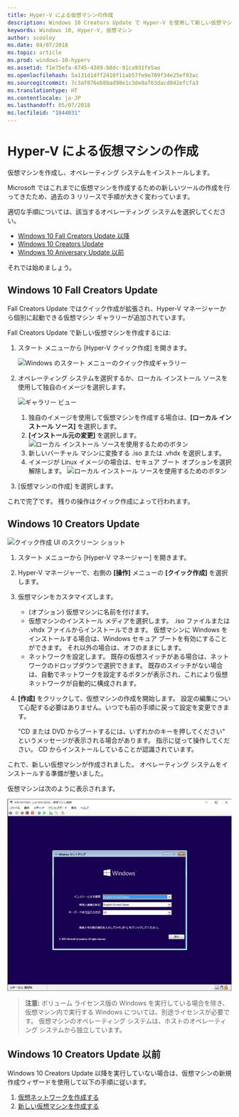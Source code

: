 ```yaml
---
title: Hyper-V による仮想マシンの作成
description: Windows 10 Creators Update で Hyper-V を使用して新しい仮想マシンを作成する
keywords: Windows 10, Hyper-V, 仮想マシン
author: scooley
ms.date: 04/07/2018
ms.topic: article
ms.prod: windows-10-hyperv
ms.assetid: f1e75efa-8745-4389-b8dc-91ca931fe5ae
ms.openlocfilehash: 5a131d1dff2410f11ab57fe9e709f34e25ef93ac
ms.sourcegitcommit: 7c3af076eb8bad98e1c3de0af63dacd842efcfa3
ms.translationtype: HT
ms.contentlocale: ja-JP
ms.lasthandoff: 05/07/2018
ms.locfileid: "1844031"
---
```

# <a name="create-a-virtual-machine-with-hyper-v"></a>Hyper-V による仮想マシンの作成

仮想マシンを作成し、オペレーティング システムをインストールします。

Microsoft ではこれまでに仮想マシンを作成するための新しいツールの作成を行ってきたため、過去の 3 リリースで手順が大きく変わっています。

適切な手順については、該当するオペレーティング システムを選択してください。

* [Windows 10 Fall Creators Update 以降](quick-create-virtual-machine.md#windows-10-fall-creators-update)
* [Windows 10 Creators Update](quick-create-virtual-machine.md#windows-10-creators-update)
* [Windows 10 Aniversary Update 以前](quick-create-virtual-machine.md#before-windows-10-creators-update)

それでは始めましょう。

## <a name="windows-10-fall-creators-update"></a>Windows 10 Fall Creators Update

Fall Creators Update ではクイック作成が拡張され、Hyper-V マネージャーから個別に起動できる仮想マシン ギャラリーが追加されています。

Fall Creators Update で新しい仮想マシンを作成するには:

1. スタート メニューから [Hyper-V クイック作成] を開きます。

    ![Windows のスタート メニューのクイック作成ギャラリー](media/quick-create-start-menu.png)

1. オペレーティング システムを選択するか、ローカル インストール ソースを使用して独自のイメージを選択します。

    ![ギャラリー ビュー](media/vmgallery.png)

    1. 独自のイメージを使用して仮想マシンを作成する場合は、**[ローカル インストール ソース]** を選択します。
    1. **[インストール元の変更]** を選択します。
      ![ローカル インストール ソースを使用するためのボタン](media/change-source.png)
    1. 新しいバーチャル マシンに変換する .iso または .vhdx を選択します。
    1. イメージが Linux イメージの場合は、セキュア ブート オプションを選択解除します。
      ![ローカル インストール ソースを使用するためのボタン](media/toggle-secure-boot.png)

1. [仮想マシンの作成] を選択します。

これで完了です。  残りの操作はクイック作成によって行われます。

## <a name="windows-10-creators-update"></a>Windows 10 Creators Update

![クイック作成 UI のスクリーン ショット](media/quickcreatesteps_inked.jpg)

1. スタート メニューから [Hyper-V マネージャー] を開きます。

1. Hyper-V マネージャーで、右側の **[操作]** メニューの **[クイック作成]** を選択します。

1. 仮想マシンをカスタマイズします。

    * (オプション) 仮想マシンに名前を付けます。
    * 仮想マシンのインストール メディアを選択します。 .iso ファイルまたは .vhdx ファイルからインストールできます。
    仮想マシンに Windows をインストールする場合は、Windows セキュア ブートを有効にすることができます。 それ以外の場合は、オフのままにします。
    * ネットワークを設定します。
    既存の仮想スイッチがある場合は、ネットワークのドロップダウンで選択できます。 既存のスイッチがない場合は、自動でネットワークを設定するボタンが表示され、これにより仮想ネットワークが自動的に構成されます。

1. **[作成]** をクリックして、仮想マシンの作成を開始します。 設定の編集について心配する必要はありません。いつでも前の手順に戻って設定を変更できます。

    "CD または DVD からブートするには、いずれかのキーを押してください" というメッセージが表示される場合があります。 指示に従って操作してください。  CD からインストールしていることが認識されています。

これで、新しい仮想マシンが作成されました。  オペレーティング システムをインストールする準備が整いました。

仮想マシンは次のように表示されます。

![仮想マシンの開始画面](media/OSDeploy_upd.png)

> **注意:** ボリューム ライセンス版の Windows を実行している場合を除き、仮想マシン内で実行する Windows については、別途ライセンスが必要です。 仮想マシンのオペレーティング システムは、ホストのオペレーティング システムから独立しています。

## <a name="before-windows-10-creators-update"></a>Windows 10 Creators Update 以前

Windows 10 Creators Update 以降を実行していない場合は、仮想マシンの新規作成ウィザードを使用して以下の手順に従います。

1. [仮想ネットワークを作成する](connect-to-network.md)
1. [新しい仮想マシンを作成する](create-virtual-machine.md)

